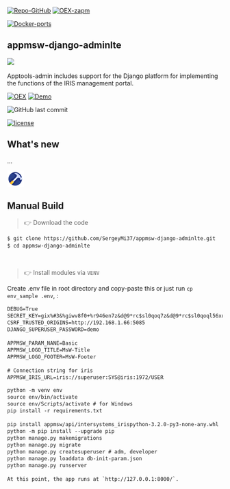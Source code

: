 [![Repo-GitHub](https://img.shields.io/badge/dynamic/xml?color=gold&label=GitHub%20module.xml&prefix=ver.&query=%2F%2FVersion&url=https%3A%2F%2Fraw.githubusercontent.com%2Fsergeymi37%2Fappmsw-django-adminlte%2Fmaster%2Fmodule.xml)](https://raw.githubusercontent.com/sergeymi37/appmsw-django-adminlte/master/module.xml)
[![OEX-zapm](https://img.shields.io/badge/dynamic/json?url=https:%2F%2Fpm.community.intersystems.com%2Fpackages%2Fappmsw-django-adminlte%2F&label=ZPM-pm.community.intersystems.com&query=$.version&color=green&prefix=appmsw-django-adminlte)](https://pm.community.intersystems.com/packages/appmsw-django-adminlte)

[![Docker-ports](https://img.shields.io/badge/dynamic/yaml?color=blue&label=docker-compose&prefix=ports%20-%20&query=%24.services.iris.ports&url=https%3A%2F%2Fraw.githubusercontent.com%2Fsergeymi37%2Fappmsw-django-adminlte%2Fmaster%2Fdocker-compose.yml)](https://raw.githubusercontent.com/sergeymi37/appmsw-django-adminlte/master/docker-compose.yml)

## appmsw-django-adminlte

![](https://raw.githubusercontent.com/SergeyMi37/appmsw-django-adminlte/master/doc/Screenshot_dj-6.png)

Apptools-admin includes support for the Django platform for implementing the functions of the IRIS management portal.

[![OEX](https://img.shields.io/badge/Available%20on-Intersystems%20Open%20Exchange-00b2a9.svg)](https://openexchange.intersystems.com/package/appmsw-django-adminlte) 
[![Demo](https://img.shields.io/badge/Demo%20on-Cloud%20Run%20Deploy-F4A460)](https://appmsw-django-adminlte.demo.community.intersystems.com/apptoolsrest/a/info)

<img alt="GitHub last commit" src="https://img.shields.io/github/last-commit/SergeyMi37/appmsw-django-adminlte">

[![license](https://img.shields.io/badge/License-Apache%202.0-yellow.svg)](https://raw.githubusercontent.com/sergeymi37/appmsw-django-adminlte/master/LICENSE)

## What's new

...

![](https://raw.githubusercontent.com/SergeyMi37/appmsw-django-adminlte/master/doc/icons/logo-apptools.png)

## Manual Build 

> 👉 Download the code  

```bash
$ git clone https://github.com/SergeyMi37/appmsw-django-adminlte.git
$ cd appmsw-django-adminlte
```

<br />

> 👉 Install modules via `VENV`  

Create .env file in root directory and copy-paste this or just run `cp env_sample .env`, :

```
DEBUG=True
SECRET_KEY=gix%#3&%giwv8f0+%r946en7z&d@9*rc$sl0qoq7z&d@9*rc$sl0qoql56xr%bh^w2mj
CSRF_TRUSTED_ORIGINS=http://192.168.1.66:5085
DJANGO_SUPERUSER_PASSWORD=demo

APPMSW_PARAM_NANE=Basic
APPMSW_LOGO_TITLE=MsW-Title
APPMSW_LOGO_FOOTER=MsW-Footer

# Connection string for iris
APPMSW_IRIS_URL=iris://superuser:SYS@iris:1972/USER
```


```
python -m venv env
source env/bin/activate
source env/Scripts/activate # for Windows
pip install -r requirements.txt

pip install appmsw/api/intersystems_irispython-3.2.0-py3-none-any.whl
python -m pip install --upgrade pip
python manage.py makemigrations
python manage.py migrate
python manage.py createsuperuser # adm, developer
python manage.py loaddata db-init-param.json
python manage.py runserver

At this point, the app runs at `http://127.0.0.1:8000/`. 
